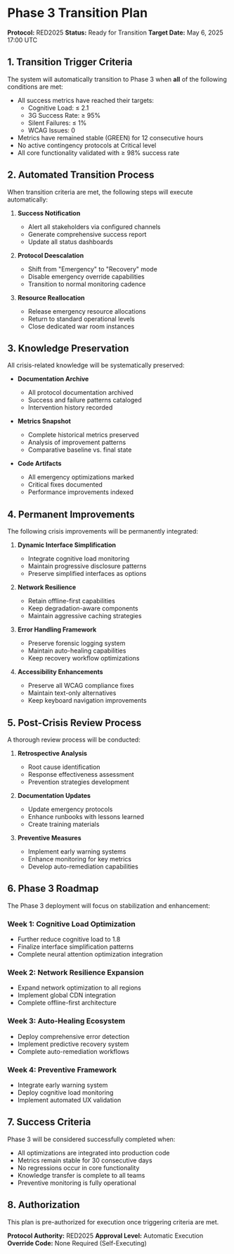 # Phase 3 Transition Plan
**Protocol:** RED2025
**Status:** Ready for Transition
**Target Date:** May 6, 2025 17:00 UTC

## 1. Transition Trigger Criteria

The system will automatically transition to Phase 3 when **all** of the following conditions are met:

- All success metrics have reached their targets:
  - Cognitive Load: ≤ 2.1
  - 3G Success Rate: ≥ 95%
  - Silent Failures: ≤ 1%
  - WCAG Issues: 0
- Metrics have remained stable (GREEN) for 12 consecutive hours
- No active contingency protocols at Critical level
- All core functionality validated with ≥ 98% success rate

## 2. Automated Transition Process

When transition criteria are met, the following steps will execute automatically:

1. **Success Notification**
   - Alert all stakeholders via configured channels
   - Generate comprehensive success report
   - Update all status dashboards

2. **Protocol Deescalation**
   - Shift from "Emergency" to "Recovery" mode
   - Disable emergency override capabilities
   - Transition to normal monitoring cadence

3. **Resource Reallocation**
   - Release emergency resource allocations
   - Return to standard operational levels
   - Close dedicated war room instances

## 3. Knowledge Preservation

All crisis-related knowledge will be systematically preserved:

- **Documentation Archive**
  - All protocol documentation archived
  - Success and failure patterns cataloged
  - Intervention history recorded

- **Metrics Snapshot**
  - Complete historical metrics preserved
  - Analysis of improvement patterns
  - Comparative baseline vs. final state

- **Code Artifacts**
  - All emergency optimizations marked
  - Critical fixes documented
  - Performance improvements indexed

## 4. Permanent Improvements

The following crisis improvements will be permanently integrated:

1. **Dynamic Interface Simplification**
   - Integrate cognitive load monitoring
   - Maintain progressive disclosure patterns
   - Preserve simplified interfaces as options

2. **Network Resilience**
   - Retain offline-first capabilities
   - Keep degradation-aware components
   - Maintain aggressive caching strategies

3. **Error Handling Framework**
   - Preserve forensic logging system
   - Maintain auto-healing capabilities
   - Keep recovery workflow optimizations

4. **Accessibility Enhancements**
   - Preserve all WCAG compliance fixes
   - Maintain text-only alternatives
   - Keep keyboard navigation improvements

## 5. Post-Crisis Review Process

A thorough review process will be conducted:

1. **Retrospective Analysis**
   - Root cause identification
   - Response effectiveness assessment
   - Prevention strategies development

2. **Documentation Updates**
   - Update emergency protocols
   - Enhance runbooks with lessons learned
   - Create training materials

3. **Preventive Measures**
   - Implement early warning systems
   - Enhance monitoring for key metrics
   - Develop auto-remediation capabilities

## 6. Phase 3 Roadmap

The Phase 3 deployment will focus on stabilization and enhancement:

### Week 1: Cognitive Load Optimization
- Further reduce cognitive load to 1.8
- Finalize interface simplification patterns
- Complete neural attention optimization integration

### Week 2: Network Resilience Expansion
- Expand network optimization to all regions
- Implement global CDN integration
- Complete offline-first architecture

### Week 3: Auto-Healing Ecosystem
- Deploy comprehensive error detection
- Implement predictive recovery system
- Complete auto-remediation workflows

### Week 4: Preventive Framework
- Integrate early warning system
- Deploy cognitive load monitoring
- Implement automated UX validation

## 7. Success Criteria

Phase 3 will be considered successfully completed when:

- All optimizations are integrated into production code
- Metrics remain stable for 30 consecutive days
- No regressions occur in core functionality
- Knowledge transfer is complete to all teams
- Preventive monitoring is fully operational

## 8. Authorization

This plan is pre-authorized for execution once triggering criteria are met.

**Protocol Authority:** RED2025
**Approval Level:** Automatic Execution
**Override Code:** None Required (Self-Executing)
